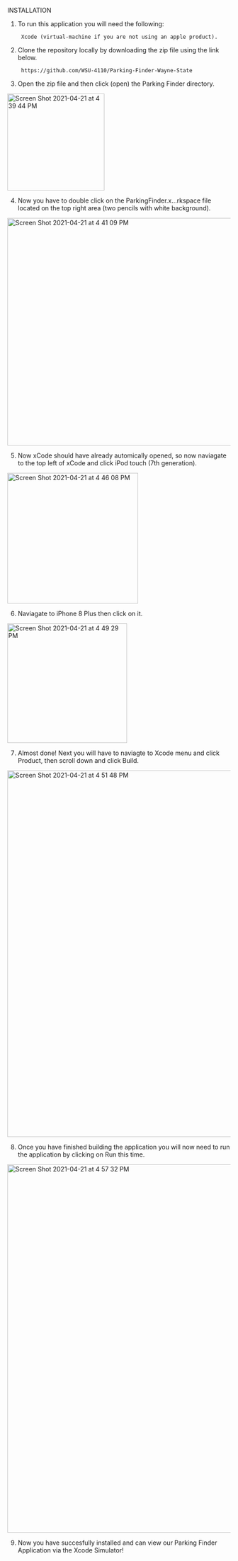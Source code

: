INSTALLATION

  1. To run this application you will need the following:

          Xcode (virtual-machine if you are not using an apple product).


  2. Clone the repository locally by downloading the zip file using the link below.
  
          https://github.com/WSU-4110/Parking-Finder-Wayne-State
  
  3. Open the zip file and then click (open) the Parking Finder directory.
                    
  <img width="219" alt="Screen Shot 2021-04-21 at 4 39 44 PM" src="https://user-images.githubusercontent.com/77683097/115618073-2ef28b80-a2c0-11eb-836e-c4d0a4708c34.png">

  4. Now you have to double click on the ParkingFinder.x...rkspace file located on the top right area (two pencils with white background).

  <img width="514" alt="Screen Shot 2021-04-21 at 4 41 09 PM" src="https://user-images.githubusercontent.com/77683097/115618208-62351a80-a2c0-11eb-8870-fab0dd970287.png">

  5. Now xCode should have already automically opened, so now naviagate to the top left of xCode and click iPod touch (7th generation).
 
<img width="295" alt="Screen Shot 2021-04-21 at 4 46 08 PM" src="https://user-images.githubusercontent.com/77683097/115618720-13d44b80-a2c1-11eb-9789-b42dd91a46de.png">
  
  6. Naviagate to iPhone 8 Plus then click on it.

<img width="270" alt="Screen Shot 2021-04-21 at 4 49 29 PM" src="https://user-images.githubusercontent.com/77683097/115619160-8c3b0c80-a2c1-11eb-9d5c-c945241b3d57.png">

  7. Almost done! Next you will have to naviagte to Xcode menu and click Product, then scroll down and click Build.
 
 <img width="828" alt="Screen Shot 2021-04-21 at 4 51 48 PM" src="https://user-images.githubusercontent.com/77683097/115619452-df14c400-a2c1-11eb-910a-cf8113995fe1.png">

  8. Once you have finished building the application you will now need to run the application by clicking on Run this time.

 <img width="832" alt="Screen Shot 2021-04-21 at 4 57 32 PM" src="https://user-images.githubusercontent.com/77683097/115620037-acb79680-a2c2-11eb-814a-0b687f7a5569.png">
 
  9. Now you have succesfully installed and can view our Parking Finder Application via the Xcode Simulator!
